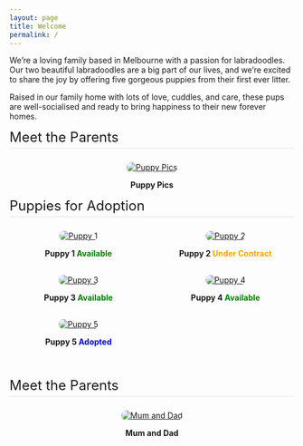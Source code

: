 ```yaml
---
layout: page
title: Welcome
permalink: /
---
```


We’re a loving family based in Melbourne with a passion for labradoodles. Our two beautiful labradoodles are a big part of our lives, and we’re excited to share the joy by offering five gorgeous puppies from their first ever litter. 

Raised in our family home with lots of love, cuddles, and care, these pups are well-socialised and ready to bring happiness to their new forever homes.




<style>
.gallery {
  display: grid;
  grid-template-columns: repeat(auto-fit, minmax(200px, 1fr));
  gap: 16px;
  margin-top: 24px;
}
.gallery-item {
  text-align: center;
}
.gallery-item img {
  max-width: 100%;
  height: auto;
  border-radius: 12px;
}
.section {
  margin-bottom: 40px;
}
.section-title {
  font-size: 1.5rem;
  margin-bottom: 16px;
  text-align: left;
  border-bottom: 2px solid #eee;
  padding-bottom: 4px;
}
</style>
<div class="section">
  <div class="section-title">Meet the Parents</div>
  <div class="gallery">
    <div class="gallery-item">
    <a href="/puppy_gallery">
        <img src="https://imagedelivery.net/t3wCsGMKGPWUV8JSaoSPtQ/840838d7-b045-44f4-0cea-12359fe17300/public" alt="Puppy Pics"></a>
        <p><strong>Puppy Pics</strong></p>
  <div class="/gallery">
  </div>





<div class="section">
  <div class="section-title">Puppies for Adoption</div>
  <div class="gallery">
    <div class="gallery-item">
      <a href="/puppy_1">
        <img src="https://cdn.pixabay.com/photo/2017/06/25/20/53/puppy-2441961_960_720.jpg" alt="Puppy 1">
      </a>
      <p><strong>Puppy 1 <span style="color:green;">Available</span></strong></p>
    </div>
    <div class="gallery-item">
      <a href="/puppy_2">
        <img src="https://cdn.pixabay.com/photo/2017/06/25/20/53/puppy-2441961_960_720.jpg" alt="Puppy 2">
      </a>
      <p><strong>Puppy 2 <span style="color:orange;">Under Contract</span></strong></p>
    </div>
    <div class="gallery-item">
      <a href="/puppy_3">
        <img src="https://cdn.pixabay.com/photo/2017/06/25/20/53/puppy-2441961_960_720.jpg" alt="Puppy 3">
      </a>
      <p><strong>Puppy 3 <span style="color:green;">Available</span></strong></p>
    </div>
    <div class="gallery-item">
      <a href="/puppy_4">
        <img src="https://cdn.pixabay.com/photo/2017/06/25/20/53/puppy-2441961_960_720.jpg" alt="Puppy 4">
      </a>
      <p><strong>Puppy 4 <span style="color:green;">Available</span></strong></p>
    </div> 
    <div class="gallery-item">
      <a href="/puppy_5">
        <img src="https://cdn.pixabay.com/photo/2017/06/25/20/53/puppy-2441961_960_720.jpg" alt="Puppy 5">
      </a>
      <p><strong>Puppy 5 <span style="color:blue;">Adopted</span></strong></p>
    </div>
  </div>
</div>


<div class="section">
  <div class="section-title">Meet the Parents</div>
  <div class="gallery">
    <div class="gallery-item">
    <a href="/mumanddadgallery">
        <img src="https://imagedelivery.net/t3wCsGMKGPWUV8JSaoSPtQ/909abca4-777f-40be-50d8-183ccaa74000/public" alt="Mum and Dad"></a>
        <p><strong>Mum and Dad</strong></p>
  <div class="/gallery">
  </div>




</div>